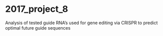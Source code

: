 # 2017_project_8
Analysis of tested guide RNA’s used for gene editing via CRISPR to predict optimal future guide sequences
